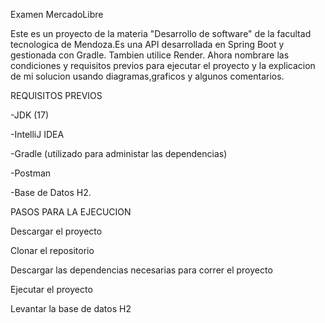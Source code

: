 
Examen MercadoLibre



Este es un proyecto de la materia "Desarrollo de software" de la facultad tecnologica de Mendoza.Es una API desarrollada en Spring Boot y gestionada con Gradle. Tambien utilice Render. Ahora nombrare las condiciones y requisitos previos para ejecutar el proyecto y la explicacion de mi solucion usando diagramas,graficos y algunos comentarios.

REQUISITOS PREVIOS

-JDK (17)

-IntelliJ IDEA 

-Gradle (utilizado para administar las dependencias)

-Postman

-Base de Datos H2.


PASOS PARA LA EJECUCION

Descargar el proyecto

Clonar el repositorio

Descargar las dependencias necesarias para correr el proyecto


Ejecutar el proyecto

Levantar la base de datos H2